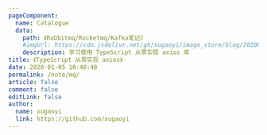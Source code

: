 ```yaml
---
pageComponent:
  name: Catalogue
  data:
    path: 《Rabbitmq/Rocketmq/Kafka笔记》
    #imgUrl: https://cdn.jsdelivr.net/gh/xugaoyi/image_store/blog/20200105104632.png
    description: 学习使用 TypeScript 从零实现 axios 库
title: 《TypeScript 从零实现 axios》
date: 2020-01-05 10:40:48
permalink: /note/mq/
article: false
comment: false
editLink: false
author:
  name: xugaoyi
  link: https://github.com/xugaoyi
---
```

